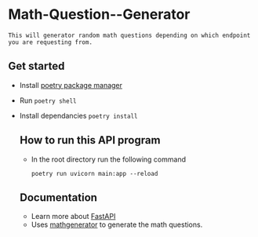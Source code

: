 # Math-Question--Generator
```
This will generator random math questions depending on which endpoint you are requesting from.
```

## Get started
- Install [poetry package manager](https://python-poetry.org/)
- Run `poetry shell`
- Install dependancies `poetry install`

  ## How to run this API program
  - In the root directory run the following command
      ```
      poetry run uvicorn main:app --reload
      ```

  ## Documentation
  - Learn more about [FastAPI](https://fastapi.tiangolo.com/)
  - Uses [mathgenerator](https://github.com/lukew3/mathgenerator) to generate the math questions.

      
